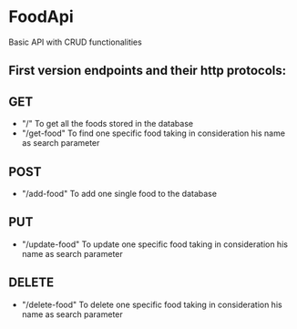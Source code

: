 # FoodApi

<p>Basic API with CRUD functionalities</p>

## First version endpoints and their http protocols:
<h2>GET</h2>
<ul>
  <li> "/" <span>To get all the foods stored in the database</span></li>
  <li>"/get-food" <span>To find one specific food taking in consideration his name as search parameter</span></li>
</ul>
<h2>POST</h2>
<ul>
    <li>"/add-food" <span>To add one single food to the database</span></li>
</ul>
<h2>PUT</h2>
<ul>
  <li>"/update-food" <span>To update one specific food taking in consideration  his name as search parameter</span></li>
</ul>
<h2>DELETE</h2>
<ul>
    <li>"/delete-food" <span>To delete one specific food taking in consideration  his name as search parameter </span></li>
</ul>


